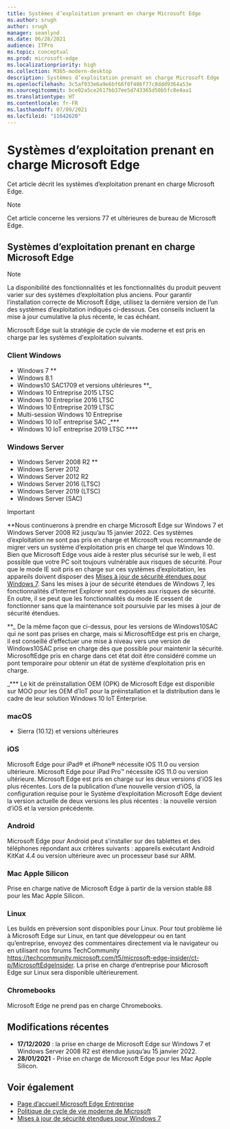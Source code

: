 ```yaml
---
title: Systèmes d’exploitation prenant en charge Microsoft Edge
ms.author: srugh
author: srugh
manager: seanlynd
ms.date: 06/28/2021
audience: ITPro
ms.topic: conceptual
ms.prod: microsoft-edge
ms.localizationpriority: high
ms.collection: M365-modern-desktop
description: Systèmes d’exploitation prenant en charge Microsoft Edge
ms.openlocfilehash: 3c5af933e6a9e6bf66f0f486f77c8ddd9364a53e
ms.sourcegitcommit: bce02a5ce2617bb37ee5d743365d50b5fc8e4aa1
ms.translationtype: HT
ms.contentlocale: fr-FR
ms.lasthandoff: 07/09/2021
ms.locfileid: "11642620"
---
```

# <a name="microsoft-edge-supported-operating-systems"></a>Systèmes d’exploitation prenant en charge Microsoft Edge

Cet article décrit les systèmes d’exploitation prenant en charge Microsoft Edge.

> [!NOTE]
> Cet article concerne les versions 77 et ultérieures de bureau de Microsoft Edge.

## <a name="supported-operating-systems-for-microsoft-edge"></a>Systèmes d’exploitation prenant en charge Microsoft Edge

> [!NOTE]
> La disponibilité des fonctionnalités et les fonctionnalités du produit peuvent varier sur des systèmes d’exploitation plus anciens. Pour garantir l’installation correcte de Microsoft Edge, utilisez la dernière version de l’un des systèmes d’exploitation indiqués ci-dessous. Ces conseils incluent la mise à jour cumulative la plus récente, le cas échéant.


Microsoft Edge suit la stratégie de cycle de vie moderne et est pris en charge par les systèmes d'exploitation suivants.

### <a name="windows-client"></a>Client Windows

- Windows 7 **
- Windows 8.1
- Windows10 SAC1709 et versions ultérieures **_
- Windows 10 Entreprise 2015 LTSC
- Windows 10 Entreprise 2016 LTSC
- Windows 10 Entreprise 2019 LTSC
- Multi-session Windows 10 Entreprise
- Windows 10 IoT entreprise SAC _***
- Windows 10 IoT entreprise 2019 LTSC ****

### <a name="windows-server"></a>Windows Server

- Windows Server 2008 R2 **
- Windows Server 2012
- Windows Server 2012 R2
- Windows Server 2016 (LTSC)
- Windows Server 2019 (LTSC)
- Windows Server (SAC)

> [!IMPORTANT]
> **Nous continuerons à prendre en charge Microsoft Edge sur Windows 7 et Windows Server 2008 R2 jusqu’au 15 janvier 2022. Ces systèmes d’exploitation ne sont pas pris en charge et Microsoft vous recommande de migrer vers un système d’exploitation pris en charge tel que Windows 10. Bien que Microsoft Edge vous aide à rester plus sécurisé sur le web, il est possible que votre PC soit toujours vulnérable aux risques de sécurité. Pour que le mode IE soit pris en charge sur ces systèmes d’exploitation, les appareils doivent disposer des [Mises à jour de sécurité étendues pour Windows 7](https://support.microsoft.com/help/4527878/faq-about-extended-security-updates-for-windows-7). Sans les mises à jour de sécurité étendues de Windows 7, les fonctionnalités d’Internet Explorer sont exposées aux risques de sécurité. En outre, il se peut que les fonctionnalités du mode IE cessent de fonctionner sans que la maintenance soit poursuivie par les mises à jour de sécurité étendues.  
>
> **_ De la même façon que ci-dessus, pour les versions de Windows10SAC qui ne sont pas prises en charge, mais si MicrosoftEdge est pris en charge, il est conseillé d’effectuer une mise à niveau vers une version de Windows10SAC prise en charge dès que possible pour maintenir la sécurité. MicrosoftEdge pris en charge dans cet état doit être considéré comme un pont temporaire pour obtenir un état de système d’exploitation pris en charge.
>
> _*** Le kit de préinstallation OEM (OPK) de Microsoft Edge est disponible sur MOO pour les OEM d’IoT pour la préinstallation et la distribution dans le cadre de leur solution Windows 10 IoT Enterprise.

### <a name="macos"></a>macOS

- Sierra (10.12) et versions ultérieures

### <a name="ios"></a>iOS

Microsoft Edge pour iPad&reg; et iPhone&reg; nécessite iOS 11.0 ou version ultérieure. Microsoft Edge pour iPad Pro&trade; nécessite iOS 11.0 ou version ultérieure. Microsoft Edge est pris en charge sur les deux versions d'iOS les plus récentes. Lors de la publication d’une nouvelle version d’iOS, la configuration requise pour le Système d’exploitation Microsoft Edge devient la version actuelle de deux versions les plus récentes : la nouvelle version d’iOS et la version précédente.

### <a name="android"></a>Android

Microsoft Edge pour Android peut s'installer sur des tablettes et des téléphones répondant aux critères suivants : appareils exécutant Android KitKat 4.4 ou version ultérieure avec un processeur basé sur ARM.

### <a name="apple-silicon-macs"></a>Mac Apple Silicon

Prise en charge native de Microsoft Edge à partir de la version stable 88 pour les Mac Apple Silicon.

### <a name="linux"></a>Linux

Les builds en préversion sont disponibles pour Linux. Pour tout problème lié à Microsoft Edge sur Linux, en tant que développeur ou en tant qu’entreprise, envoyez des commentaires directement via le navigateur ou en utilisant nos forums TechCommunity https://techcommunity.microsoft.com/t5/microsoft-edge-insider/ct-p/MicrosoftEdgeInsider. La prise en charge d’entreprise pour Microsoft Edge sur Linux sera disponible ultérieurement.

### <a name="chromebooks"></a>Chromebooks

Microsoft Edge ne prend pas en charge Chromebooks.

## <a name="recent-changes"></a>Modifications récentes

- **17/12/2020** : la prise en charge de Microsoft Edge sur Windows 7 et Windows Server 2008 R2 est étendue jusqu’au 15 janvier 2022.
- **28/01/2021** - Prise en charge de Microsoft Edge pour les Mac Apple Silicon.

## <a name="see-also"></a>Voir également

- [Page d’accueil Microsoft Edge Entreprise](https://aka.ms/EdgeEnterprise)
- [Politique de cycle de vie moderne de Microsoft](https://support.microsoft.com/help/30881/modern-lifecycle-policy)
- [Mises à jour de sécurité étendues pour Windows 7](https://support.microsoft.com/help/4527878/faq-about-extended-security-updates-for-windows-7)
